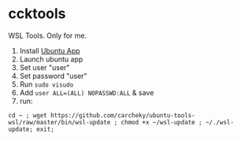 # ccktools
WSL Tools. Only for me.


1.   Install [Ubuntu App](https://www.microsoft.com/es-es/p/ubuntu-1804-lts/9n9tngvndl3q#activetab=pivot:overviewtab)
2.   Launch ubuntu app
3.   Set user "user"
4.   Set password "user"
5.   Run ```sudo visudo``` 
6.   Add ```user ALL=(ALL) NOPASSWD:ALL``` & save
7.   run:
```
cd ~ ; wget https://github.com/carcheky/ubuntu-tools-wsl/raw/master/bin/wsl-update ; chmod +x ~/wsl-update ; ~/./wsl-update; exit;
```